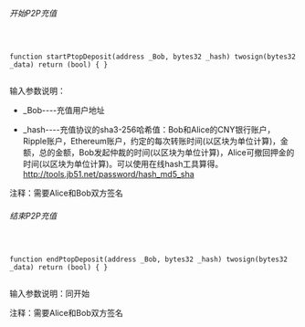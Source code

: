 ###### 开始P2P充值


     

<pre><code>

function startPtopDeposit(address _Bob, bytes32 _hash) twosign(bytes32 _data) return (bool) { }

</code></pre>


<p>输入参数说明：</P>



+  _Bob----充值用户地址

+  _hash----充值协议的sha3-256哈希值：Bob和Alice的CNY银行账户，Ripple账户，Ethereum账户，约定的每次转账时间(以区块为单位计算)，金额，总的金额，Bob发起仲裁的时间(以区块为单位计算)，Alice可撤回押金的时间(以区块为单位计算)。可以使用在线hash工具算得。<http://tools.jb51.net/password/hash_md5_sha>

<p>注释：需要Alice和Bob双方签名</p>

######  结束P2P充值


<pre><code>

function endPtopDeposit(address _Bob, bytes32 _hash) twosign(bytes32 _data) return (bool) { }

</code></pre>

<p>输入参数说明：同开始</P>

<p>注释：需要Alice和Bob双方签名</p>



